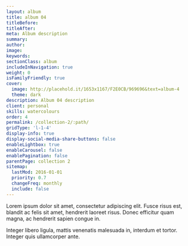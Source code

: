 ```yaml
---
layout: album
title: album 04
titleBefore:
titleAfter:
meta: Album description
summary:
author:
image:
keywords:
sectionClass: album
includeInNavigation: true
weight: 0
isFamilyFriendly: true
cover:
  image: http://placehold.it/1653x1167/F2E0CB/969696&text=album-4
  theme: dark
description: Album 04 description
client: personal
skills: watercolours
order: 4
permalink: /collection-2/:path/
gridType: 'l-1-4'
display-info: true
display-social-media-share-buttons: false
enableLightbox: true
enableCarousel: false
enablePagination: false
parentPage: collection 2
sitemap:
  lastMod: 2016-01-01
  priority: 0.7
  changeFreq: monthly
  include: false
---
```


Lorem ipsum dolor sit amet, consectetur adipiscing elit. Fusce risus est, blandit ac felis sit amet, hendrerit laoreet risus. Donec efficitur quam magna, ac hendrerit sapien congue in.

Integer libero ligula, mattis venenatis malesuada in, interdum et tortor. Integer quis ullamcorper ante.
